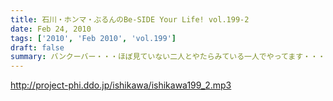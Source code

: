 ```yaml
---
title: 石川・ホンマ・ぶるんのBe-SIDE Your Life! vol.199-2
date: Feb 24, 2010
tags: ['2010', 'Feb 2010', 'vol.199']
draft: false
summary: バンクーバー・・・ほぼ見ていない二人とやたらみている一人でやってます・・・DVD第三弾完成間近です。NAMAE
---
```


http://project-phi.ddo.jp/ishikawa/ishikawa199_2.mp3
